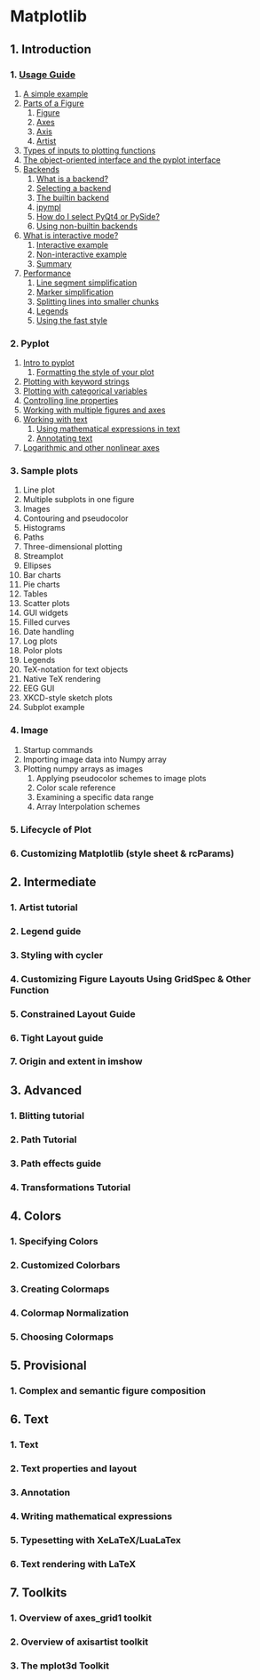 # Matplotlib


## 1. Introduction
   ### 1. [Usage Guide]()
   1. [A simple example]()
   2. [Parts of a Figure]()
      1. [Figure]()
      2. [Axes]()
      3. [Axis]()
      4. [Artist]()
   3. [Types of inputs to plotting functions]()
   4. [The object-oriented interface and the pyplot interface]()
   5. [Backends]()
      1. [What is a backend?]()
      2. [Selecting a backend]()
      3. [The builtin backend]()
        1. [ipympl]()
        2. [How do I select PyQt4 or PySide?]()
      4. [Using non-builtin backends]()
   6. [What is interactive mode?]()
      1. [Interactive example]()
      2. [Non-interactive example]()
      3. [Summary]()
   7. [Performance]()
      1. [Line segment simplification]()
      2. [Marker simplification]()
      3. [Splitting lines into smaller chunks]()
      4. [Legends]()
      5. [Using the fast style]()
   
   ### 2. Pyplot 
   1. [Intro to pyplot]()
      1. [Formatting the style of your plot]()
   2. [Plotting with keyword strings]()
   3. [Plotting with categorical variables]()
   4. [Controlling line properties]()
   5. [Working with multiple figures and axes]()
   6. [Working with text]()
      1. [Using mathematical expressions in text]()
      2. [Annotating text]()
   7. [Logarithmic and other nonlinear axes]()
   
   ### 3. Sample plots
   1. Line plot
   2. Multiple subplots in one figure
   3. Images
   4. Contouring and pseudocolor
   5. Histograms
   6. Paths
   7. Three-dimensional plotting
   8. Streamplot
   9. Ellipses
   10. Bar charts
   11. Pie charts
   12. Tables
   13. Scatter plots
   14. GUI widgets
   15. Filled curves
   16. Date handling
   17. Log plots
   18. Polor plots
   19. Legends
   20. TeX-notation for text objects
   21. Native TeX rendering
   22. EEG GUI
   23. XKCD-style sketch plots
   24. Subplot example
   ### 4. Image 
   1. Startup commands
   2. Importing image data into Numpy array
   3. Plotting numpy arrays as images
      1. Applying pseudocolor schemes to image plots
      2. Color scale reference
      3. Examining a specific data range
      4. Array Interpolation schemes
   ### 5. Lifecycle of Plot
   ### 6. Customizing Matplotlib (style sheet & rcParams)
## 2. Intermediate
   ### 1. Artist tutorial
   ### 2. Legend guide
   ### 3. Styling with cycler
   ### 4. Customizing Figure Layouts Using GridSpec & Other Function
   ### 5. Constrained Layout Guide
   ### 6. Tight Layout guide
   ### 7. Origin and extent in imshow
## 3. Advanced
   ### 1. Blitting tutorial
   ### 2. Path Tutorial
   ### 3. Path effects guide
   ### 4. Transformations Tutorial
## 4. Colors
   ### 1. Specifying Colors
   ### 2. Customized Colorbars 
   ### 3. Creating Colormaps
   ### 4. Colormap Normalization
   ### 5. Choosing Colormaps
## 5. Provisional 
   ### 1. Complex and semantic figure composition
## 6. Text
   ### 1. Text 
   ### 2. Text properties and layout
   ### 3. Annotation
   ### 4. Writing mathematical expressions
   ### 5. Typesetting with XeLaTeX/LuaLaTex
   ### 6. Text rendering with LaTeX
## 7. Toolkits
   ### 1. Overview of axes_grid1 toolkit
   ### 2. Overview of axisartist toolkit
   ### 3. The mplot3d Toolkit
